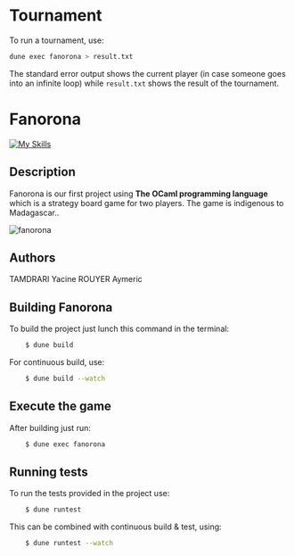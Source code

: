 # Tournament

To run a tournament, use:

```bash
dune exec fanorona > result.txt
```

The standard error output shows the current player (in case someone
goes into an infinite loop) while `result.txt` shows the result of the
tournament.

# Fanorona

[![My Skills](https://skillicons.dev/icons?i=ocaml,git,gitlab,github,vim,vscode)](https://skillicons.dev)


## Description

Fanorona is our first project using <b>The OCaml programming language</b> which is a strategy board game for two players. The game is indigenous to Madagascar..

![fanorona](https://www.boardspace.net/images/fanorona-start.jpg)

## Authors
TAMDRARI Yacine
ROUYER Aymeric

## Building Fanorona

To build the project just lunch this command in the terminal:

```bash
    $ dune build
```

For continuous build, use:

```bash
    $ dune build --watch
```

## Execute the game

After building just run:

```bash
    $ dune exec fanorona
```

## Running tests

To run the tests provided in the project use:

```bash
    $ dune runtest
```

This can be combined with continuous build & test, using:

```bash
    $ dune runtest --watch
```
